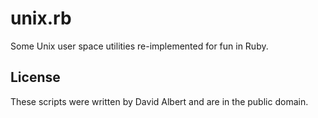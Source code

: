 # unix.rb

Some Unix user space utilities re-implemented for fun in Ruby.

## License

These scripts were written by David Albert and are in the public domain.
